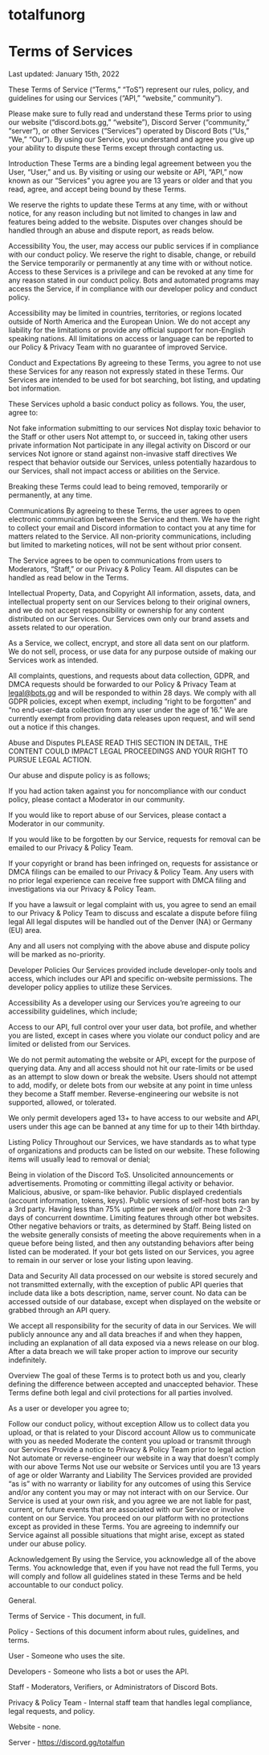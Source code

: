 # totalfunorg

# Terms of Services
Last updated: January 15th, 2022

These Terms of Service (“Terms,” “ToS”) represent our rules, policy, and guidelines for using our Services (“API,” “website,” community”).

Please make sure to fully read and understand these Terms prior to using our website (“discord.bots.gg,” “website”), Discord Server (“community,” “server”), or other Services (“Services”) operated by Discord Bots (“Us,” “We,” “Our”). By using our Service, you understand and agree you give up your ability to dispute these Terms except through contacting us.

Introduction
These Terms are a binding legal agreement between you the User, “User,” and us. By visiting or using our website or API, “API,” now known as our “Services” you agree you are 13 years or older and that you read, agree, and accept being bound by these Terms.

We reserve the rights to update these Terms at any time, with or without notice, for any reason including but not limited to changes in law and features being added to the website. Disputes over changes should be handled through an abuse and dispute report, as reads below.

Accessibility
You, the user, may access our public services if in compliance with our conduct policy. We reserve the right to disable, change, or rebuild the Service temporarily or permanently at any time with or without notice. Access to these Services is a privilege and can be revoked at any time for any reason stated in our conduct policy. Bots and automated programs may access the Service, if in compliance with our developer policy and conduct policy.

Accessibility may be limited in countries, territories, or regions located outside of North America and the European Union. We do not accept any liability for the limitations or provide any official support for non-English speaking nations. All limitations on access or language can be reported to our Policy & Privacy Team with no guarantee of improved Service.

Conduct and Expectations
By agreeing to these Terms, you agree to not use these Services for any reason not expressly stated in these Terms. Our Services are intended to be used for bot searching, bot listing, and updating bot information.

These Services uphold a basic conduct policy as follows. You, the user, agree to:

Not fake information submitting to our services
Not display toxic behavior to the Staff or other users
Not attempt to, or succeed in, taking other users private information
Not participate in any illegal activity on Discord or our services
Not ignore or stand against non-invasive staff directives
We respect that behavior outside our Services, unless potentially hazardous to our Services, shall not impact access or abilities on the Service.

Breaking these Terms could lead to being removed, temporarily or permanently, at any time.

Communications
By agreeing to these Terms, the user agrees to open electronic communication between the Service and them. We have the right to collect your email and Discord information to contact you at any time for matters related to the Service. All non-priority communications, including but limited to marketing notices, will not be sent without prior consent.

The Service agrees to be open to communications from users to Moderators, “Staff,” or our Privacy & Policy Team. All disputes can be handled as read below in the Terms.

Intellectual Property, Data, and Copyright
All information, assets, data, and intellectual property sent on our Services belong to their original owners, and we do not accept responsibility or ownership for any content distributed on our Services. Our Services own only our brand assets and assets related to our operation.

As a Service, we collect, encrypt, and store all data sent on our platform. We do not sell, process, or use data for any purpose outside of making our Services work as intended.

All complaints, questions, and requests about data collection, GDPR, and DMCA requests should be forwarded to our Policy & Privacy Team at legal@bots.gg and will be responded to within 28 days. We comply with all GDPR policies, except when exempt, including “right to be forgotten” and “no end-user-data collection from any user under the age of 16.” We are currently exempt from providing data releases upon request, and will send out a notice if this changes.

Abuse and Disputes
PLEASE READ THIS SECTION IN DETAIL, THE CONTENT COULD IMPACT LEGAL PROCEEDINGS AND YOUR RIGHT TO PURSUE LEGAL ACTION.

Our abuse and dispute policy is as follows;

If you had action taken against you for noncompliance with our conduct policy, please contact a Moderator in our community.

If you would like to report abuse of our Services, please contact a Moderator in our community.

If you would like to be forgotten by our Service, requests for removal can be emailed to our Privacy & Policy Team.

If your copyright or brand has been infringed on, requests for assistance or DMCA filings can be emailed to our Privacy & Policy Team. Any users with no prior legal experience can receive free support with DMCA filing and investigations via our Privacy & Policy Team.

If you have a lawsuit or legal complaint with us, you agree to send an email to our Privacy & Policy Team to discuss and escalate a dispute before filing legal All legal disputes will be handled out of the Denver (NA) or Germany (EU) area.

Any and all users not complying with the above abuse and dispute policy will be marked as no-priority.

Developer Policies
Our Services provided include developer-only tools and access, which includes our API and specific on-website permissions. The developer policy applies to utilize these Services.

Accessibility
As a developer using our Services you’re agreeing to our accessibility guidelines, which include;

Access to our API, full control over your user data, bot profile, and whether you are listed, except in cases where you violate our conduct policy and are limited or delisted from our Services.

We do not permit automating the website or API, except for the purpose of querying data. Any and all access should not hit our rate-limits or be used as an attempt to slow down or break the website. Users should not attempt to add, modify, or delete bots from our website at any point in time unless they become a Staff member. Reverse-engineering our website is not supported, allowed, or tolerated.

We only permit developers aged 13+ to have access to our website and API, users under this age can be banned at any time for up to their 14th birthday.

Listing Policy
Throughout our Services, we have standards as to what type of organizations and products can be listed on our website. These following items will usually lead to removal or denial;

Being in violation of the Discord ToS.
Unsolicited announcements or advertisements.
Promoting or committing illegal activity or behavior.
Malicious, abusive, or spam-like behavior.
Public displayed credentials (account information, tokens, keys).
Public versions of self-host bots ran by a 3rd party.
Having less than 75% uptime per week and/or more than 2-3 days of concurrent downtime.
Limiting features through other bot websites.
Other negative behaviors or traits, as determined by Staff.
Being listed on the website generally consists of meeting the above requirements when in a queue before being listed, and then any outstanding behaviors after being listed can be moderated. If your bot gets listed on our Services, you agree to remain in our server or lose your listing upon leaving.

Data and Security
All data processed on our website is stored securely and not transmitted externally, with the exception of public API queries that include data like a bots description, name, server count. No data can be accessed outside of our database, except when displayed on the website or grabbed through an API query.

We accept all responsibility for the security of data in our Services. We will publicly announce any and all data breaches if and when they happen, including an explanation of all data exposed via a news release on our blog. After a data breach we will take proper action to improve our security indefinitely.

Overview
The goal of these Terms is to protect both us and you, clearly defining the difference between accepted and unaccepted behavior. These Terms define both legal and civil protections for all parties involved.

As a user or developer you agree to;

Follow our conduct policy, without exception
Allow us to collect data you upload, or that is related to your Discord account
Allow us to communicate with you as needed
Moderate the content you upload or transmit through our Services
Provide a notice to Privacy & Policy Team prior to legal action
Not automate or reverse-engineer our website in a way that doesn’t comply with our above Terms
Not use our website or Services until you are 13 years of age or older
Warranty and Liability
The Services provided are provided “as is” with no warranty or liability for any outcomes of using this Service and/or any content you may or may not interact with on our Service. Our Service is used at your own risk, and you agree we are not liable for past, current, or future events that are associated with our Service or involve content on our Service. You proceed on our platform with no protections except as provided in these Terms. You are agreeing to indemnify our Service against all possible situations that might arise, except as stated under our abuse policy.

Acknowledgement
By using the Service, you acknowledge all of the above Terms. You acknowledge that, even if you have not read the full Terms, you will comply and follow all guidelines stated in these Terms and be held accountable to our conduct policy.

General.

Terms of Service - This document, in full.

Policy - Sections of this document inform about rules, guidelines, and terms.

User - Someone who uses the site.

Developers - Someone who lists a bot or uses the API.

Staff - Moderators, Verifiers, or Administrators of Discord Bots.

Privacy & Policy Team - Internal staff team that handles legal compliance, legal requests, and policy.

Website - none.

Server - https://discord.gg/totalfun

